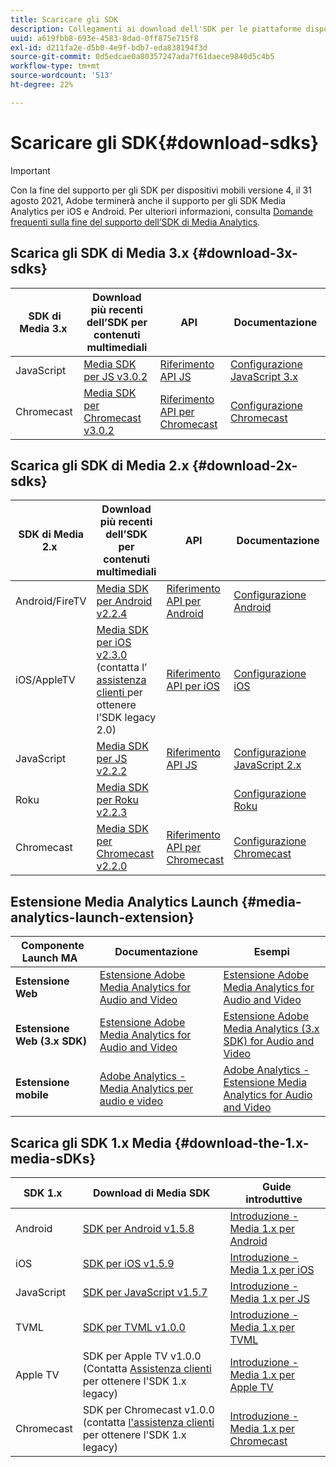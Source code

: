 ```yaml
---
title: Scaricare gli SDK
description: Collegamenti ai download dell'SDK per le piattaforme disponibili, inclusi Android, iOS, JavaScript, Chromecast e Roku.
uuid: a619fbb8-693e-4583-8dad-0ff875e715f8
exl-id: d211fa2e-d5b0-4e9f-bdb7-eda838194f3d
source-git-commit: 0d5edcae0a80357247ada7f61daece9840d5c4b5
workflow-type: tm+mt
source-wordcount: '513'
ht-degree: 22%

---
```


# Scaricare gli SDK{#download-sdks}

>[!IMPORTANT]
>
>Con la fine del supporto per gli SDK per dispositivi mobili versione 4, il 31 agosto 2021, Adobe terminerà anche il supporto per gli SDK Media Analytics per iOS e Android.  Per ulteriori informazioni, consulta [Domande frequenti sulla fine del supporto dell’SDK di Media Analytics](/help/sdk-implement/end-of-support-faqs.md).


## Scarica gli SDK di Media 3.x {#download-3x-sdks}

| SDK di Media 3.x  | Download più recenti dell’SDK per contenuti multimediali |  API   |  Documentazione  |
| --- | --- | --- | --- |
| JavaScript | [Media SDK per JS v3.0.2](https://github.com/Adobe-Marketing-Cloud/media-sdks/releases/tag/js-v3.0.2) | [Riferimento API JS](https://adobe-marketing-cloud.github.io/media-sdks/reference/javascript_3x/index.html) | [Configurazione JavaScript 3.x](/help/sdk-implement/setup/setup-javascript/set-up-js-3.md) |
| Chromecast | [Media SDK per Chromecast v3.0.2](https://github.com/Adobe-Marketing-Cloud/media-sdks/releases/tag/chromecast-v3.0.2) | [Riferimento API per Chromecast](https://adobe-marketing-cloud.github.io/media-sdks/reference/chromecast/) | [Configurazione Chromecast](/help/sdk-implement/setup/set-up-chromecast.md) |


## Scarica gli SDK di Media 2.x {#download-2x-sdks}

| SDK di Media 2.x  | Download più recenti dell’SDK per contenuti multimediali |  API   |  Documentazione  |
| --- | --- | --- | --- |
| Android/FireTV | [Media SDK per Android v2.2.4](https://github.com/Adobe-Marketing-Cloud/media-sdks/releases/tag/android-v2.2.4) | [Riferimento API per Android](https://adobe-marketing-cloud.github.io/media-sdks/reference/android/) | [Configurazione Android](/help/sdk-implement/setup/set-up-android.md) |
| iOS/AppleTV | [Media SDK per iOS v2.3.0](https://github.com/Adobe-Marketing-Cloud/media-sdks/releases/tag/ios-v2.3.0)  (contatta l’ [assistenza clienti  ](https://helpx.adobe.com/it/marketing-cloud/contact-support.html) per ottenere l’SDK legacy 2.0) | [Riferimento API per iOS](https://adobe-marketing-cloud.github.io/media-sdks/reference/ios/) | [Configurazione iOS](/help/sdk-implement/setup/set-up-ios.md) |
| JavaScript | [Media SDK per JS v2.2.2](https://github.com/Adobe-Marketing-Cloud/media-sdks/releases/tag/js-v2.2.2) | [Riferimento API JS](https://adobe-marketing-cloud.github.io/media-sdks/reference/javascript/) | [Configurazione JavaScript 2.x](/help/sdk-implement/setup/setup-javascript/set-up-js-2.md) |
| Roku | [Media SDK per Roku v2.2.3](https://github.com/Adobe-Marketing-Cloud/media-sdks/releases/tag/roku-v2.2.3) |  | [Configurazione Roku](/help/sdk-implement/setup/set-up-roku.md) |
| Chromecast | [Media SDK per Chromecast v2.2.0](https://github.com/Adobe-Marketing-Cloud/media-sdks/releases/tag/chromecast-v2.2.0) | [Riferimento API per Chromecast](https://adobe-marketing-cloud.github.io/media-sdks/reference/chromecast/) | [Configurazione Chromecast](/help/sdk-implement/setup/set-up-chromecast.md) |

## Estensione Media Analytics Launch {#media-analytics-launch-extension}

| Componente Launch MA   | Documentazione | Esempi |
|---|---|---|
| **Estensione Web** | [Estensione Adobe Media Analytics for Audio and Video](https://experienceleague.adobe.com/docs/launch/using/extensions-ref/adobe-extension/media-analytics-extension/overview.html) | [Estensione Adobe Media Analytics for Audio and Video](https://github.com/Adobe-Marketing-Cloud/media-sdks/tree/master/samples/launch/js/2.x) |
| **Estensione Web (3.x SDK)** | [Estensione Adobe Media Analytics for Audio and Video](https://experienceleague.adobe.com/docs/launch/using/extensions-ref/adobe-extension/media-analytics-3x-extension/overview.html) | [Estensione Adobe Media Analytics (3.x SDK) for Audio and Video](https://github.com/Adobe-Marketing-Cloud/media-sdks/tree/master/samples/launch/js/3.x) |
| **Estensione mobile** | [Adobe Analytics - Media Analytics per audio e video](https://aep-sdks.gitbook.io/docs/using-mobile-extensions/adobe-media-analytics) | [Adobe Analytics - Estensione Media Analytics for Audio and Video](https://github.com/Adobe-Marketing-Cloud/media-sdks/tree/master/samples/launch/mobile) |

## Scarica gli SDK 1.x Media {#download-the-1.x-media-sDKs}

| SDK 1.x  |  Download di Media SDK  |  Guide introduttive  |
| --- | --- | --- |
| Android | [SDK per Android v1.5.8](https://github.com/Adobe-Marketing-Cloud/video-heartbeat/releases/tag/android-v1.5.8) | [Introduzione - Media 1.x per Android](setup/vhl-dev-guide-v15_android.pdf) |
| iOS | [SDK per iOS v1.5.9](https://github.com/Adobe-Marketing-Cloud/video-heartbeat/releases/tag/ios-v1.5.9) | [Introduzione - Media 1.x per iOS](setup/vhl-dev-guide-v15_ios.pdf) |
| JavaScript | [SDK per JavaScript v1.5.7](https://github.com/Adobe-Marketing-Cloud/video-heartbeat/releases/tag/js-v1.5.7) | [Introduzione - Media 1.x per JS](setup/vhl-dev-guide-v15_js.pdf) |
| TVML | [SDK per TVML v1.0.0](https://github.com/Adobe-Marketing-Cloud/video-heartbeat/releases/tag/tvml-v1.0.0) | [Introduzione - Media 1.x per TVML](setup/vhl_tvml.pdf) |
| Apple TV | SDK per Apple TV v1.0.0 (Contatta [Assistenza clienti](https://helpx.adobe.com/marketing-cloud/contact-support.html) per ottenere l&#39;SDK 1.x legacy) | [Introduzione - Media 1.x per Apple TV](setup/vhl-dev-guide-v1x_appletv.pdf) |
| Chromecast | SDK per Chromecast v1.0.0 (contatta [l&#39;assistenza clienti](https://helpx.adobe.com/marketing-cloud/contact-support.html) per ottenere l&#39;SDK 1.x legacy) | [Introduzione - Media 1.x per Chromecast](setup/chromecast_1.x_sdk.pdf) |
